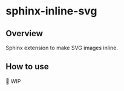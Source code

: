 # sphinx-inline-svg

## Overview

Sphinx extension to make SVG images inline.

## How to use

🚧 WIP
